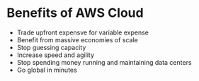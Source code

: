 # Benefits of AWS Cloud

- Trade upfront expensve for variable expense
- Benefit from massive economies of scale
- Stop guessing capacity
- Increase speed and agility
- Stop spending money running and maintaining data centers
- Go global in minutes
